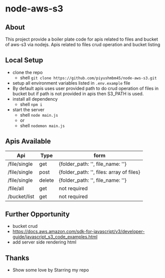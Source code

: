 # node-aws-s3

## About
 This project provide a boiler plate code for apis related to files and bucket of aws-s3 via nodejs. Apis related to files crud operation and bucket listing

## Local Setup
- clone the repo 
   - shell ```git clone https://github.com/piyushmbm45/node-aws-s3.git```
- setup all environment variables listed in ```.env.example``` file
- By default apis uses user provided path to do crud operation of files in bucket but if path is not provided in apis then S3_PATH is used.
- install all dependency
  - shell ```npm i```
- start the server
  - shell ```node main.js``` 
  - or
  - shell ```nodemon main.js```

## Apis Available
| Api          | Type   | form                                     |
| ------------ | ------ | ---------------------------------------- |
| /file/single | get    | {folder_path: '', file_name: ''}         |
| /file/single | post   | {folder_path: '', files: array of files} |
| /file/single | delete | {folder_path: '', file_name: ''}         |
| /file/all    | get    | not required                             |
| /bucket/list | get    | not required                             |

## Further Opportunity
- bucket crud
- https://docs.aws.amazon.com/sdk-for-javascript/v3/developer-guide/javascript_s3_code_examples.html
- add server side rendering html

## Thanks
- Show some love by Starring my repo